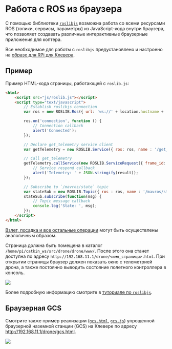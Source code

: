 # Работа с ROS из браузера

С помощью библиотеки [`roslibjs`](http://wiki.ros.org/roslibjs) возможна работа со всеми ресурсами ROS (топики, сервисы, параметры) из JavaScript-кода внутри браузера, что позволяет создавать различные интерактивные браузерные приложения для коптера.

Все необходимое для работы с `roslibjs` предустановлено и настроено на [образе для RPi для Клевера](image.md).

## Пример

Пример HTML-кода страницы, работающей с `roslib.js`:

```html
<html>
	<script src="js/roslib.js"></script>
	<script type="text/javascript">
		// Establish roslibjs connection
		var ros = new ROSLIB.Ros({ url: 'ws://' + location.hostname + ':9090' });

		ros.on('connection', function () {
			// Connection callback
			alert('Connected');
		});

		// Declare get_telemetry service client
		var getTelemetry = new ROSLIB.Service({ ros: ros, name : '/get_telemetry', serviceType : 'drone/GetTelemetry' });

		// Call get_telemetry
		getTelemetry.callService(new ROSLIB.ServiceRequest({ frame_id: 'map' }), function(result) {
			// Service respond callback
			alert('Telemetry: ' + JSON.stringify(result));
		});

		// Subscribe to `/mavros/state` topic
		var stateSub = new ROSLIB.Topic({ ros : ros, name : '/mavros/state', messageType : 'mavros_msgs/State' });
		stateSub.subscribe(function(msg) {
			// Topic message callback
			console.log('State: ', msg);
		});
	</script>
</html>
```

[Взлет, посадка и все остальные операции](programming.md) могут быть осуществлены аналогичным образом.

Страница должна быть помещена в каталог `/home/pi/catkin_ws/src/drone/drone/www/`. После этого она станет доступна по адресу `http://192.168.11.1/drone/<имя_страницы>.html`. При открытии страницы браузер должен показать окно с телеметрией дрона, а также постоянно выводить состояние полетного контроллера в консоль.

<img src="../assets/js-ros.png" class="center zoom"/>

Более подробную информацию смотрите в [туториале по `roslibjs`](http://wiki.ros.org/roslibjs/Tutorials/BasicRosFunctionality).

## Браузерная GCS

Смотрите также пример реализации ([`gcs.html`](https://github.com/CopterExpress/clover/blob/master/drone/www/gcs.html), [`gcs.js`](https://github.com/CopterExpress/clover/blob/master/drone/www/js/gcs.js)) упрощенной браузерной наземной станции (GCS) на Клевере по адресу http://192.168.11.1/drone/gcs.html.

<img src="../assets/web-gcs.png" class="center zoom"/>
